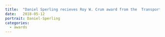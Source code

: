 ```yaml
---
title:  "Daniel Sperling recieves Roy W. Crum award from the  Transportation Research Board, its highest research award."
date:   2018-05-12
portrait: Daniel-Sperling
categories:
  - awards
---
```

